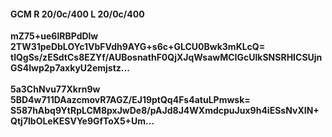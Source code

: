 #### GCM R 20/0c/400 L 20/0c/400
**mZ75+ue6lRBPdDlw**<br/>**2TW31peDbLOYc1VbFVdh9AYG+s6c+GLCU0Bwk3mKLcQ=**<br/>**tlQgSs/zESdtCs8EZYf/AUBosnathF0QjXJqWsawMCIGcUlkSNSRHICSUjnGS4Iwp2p7axkyU2emjstz...**<br/><br/>
**5a3ChNvu77Xkrn9w**<br/>**5BD4w711DAazcmovR7AGZ/EJ19ptQq4Fs4atuLPmwsk=**<br/>**S587hAbq9YtRpLCM8pxJwDe8/pAJd8J4WXmdcpuJux9h4iESsNvXIN+Qtj7lbOLeKESVYe9GfToX5+Um...**